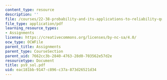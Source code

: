 ```yaml
---
content_type: resource
description: ''
file: /courses/22-38-probability-and-its-applications-to-reliability-quality-control-and-risk-assessment-fall-2005/eac181bb9147c896c37a873d26521d34_ps9_sol.pdf
file_type: application/pdf
learning_resource_types:
- Assignments
license: https://creativecommons.org/licenses/by-nc-sa/4.0/
ocw_type: OCWFile
parent_title: Assignments
parent_type: CourseSection
parent_uid: 7662cc3b-2840-4763-28d0-703562e57d2e
resourcetype: Document
title: ps9_sol.pdf
uid: eac181bb-9147-c896-c37a-873d26521d34
---
```


